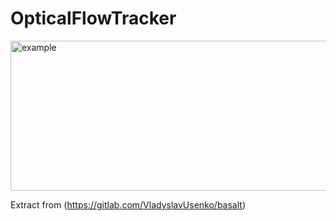 # OpticalFlowTracker
<img src="https://github.com/lepus064/OpticalFlowTracker/blob/main/data/example.gif" width="752" height="240" alt="example">

Extract from
(https://gitlab.com/VladyslavUsenko/basalt)
